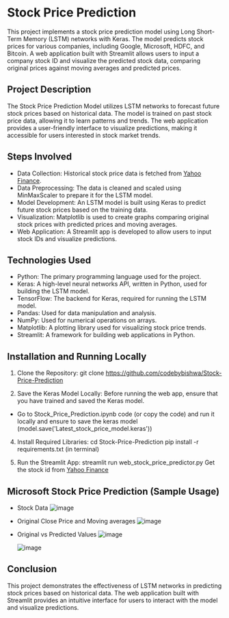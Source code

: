 # Stock Price Prediction

This project implements a stock price prediction model using Long Short-Term Memory (LSTM) networks with Keras. The model predicts stock prices for various companies, including Google, Microsoft, HDFC, and Bitcoin. A web application built with Streamlit allows users to input a company stock ID and visualize the predicted stock data, comparing original prices against moving averages and predicted prices.

## Project Description
The Stock Price Prediction Model utilizes LSTM networks to forecast future stock prices based on historical data. The model is trained on past stock price data, allowing it to learn patterns and trends. The web application provides a user-friendly interface to visualize predictions, making it accessible for users interested in stock market trends.

## Steps Involved
- Data Collection: Historical stock price data is fetched from [Yahoo Finance](https://finance.yahoo.com/).
- Data Preprocessing: The data is cleaned and scaled using MinMaxScaler to prepare it for the LSTM model.
- Model Development: An LSTM model is built using Keras to predict future stock prices based on the training data.
- Visualization: Matplotlib is used to create graphs comparing original stock prices with predicted prices and moving averages.
- Web Application: A Streamlit app is developed to allow users to input stock IDs and visualize predictions.

## Technologies Used
- Python: The primary programming language used for the project.
- Keras: A high-level neural networks API, written in Python, used for building the LSTM model.
- TensorFlow: The backend for Keras, required for running the LSTM model.
- Pandas: Used for data manipulation and analysis.
- NumPy: Used for numerical operations on arrays.
- Matplotlib: A plotting library used for visualizing stock price trends.
- Streamlit: A framework for building web applications in Python.

## Installation and Running Locally
1. Clone the Repository:
   git clone https://github.com/codebybishwa/Stock-Price-Prediction

2. Save the Keras Model Locally: Before running the web app, ensure that you have trained and saved the Keras model.
  - Go to Stock_Price_Prediction.ipynb code (or copy the code) and run it locally and ensure to save the keras model (model.save('Latest_stock_price_model.keras'))

4. Install Required Libraries:
   cd Stock-Price-Prediction
   pip install -r requirements.txt  (in terminal)

6. Run the Streamlit App:
   streamlit run web_stock_price_predictor.py
   Get the stock id from [Yahoo Finance](https://finance.yahoo.com/)

## Microsoft Stock Price Prediction (Sample Usage)
- Stock Data
  ![image](https://github.com/user-attachments/assets/49b9a202-9c08-4dd0-ac6a-86ed271509d9)


- Original Close Price and Moving averages
  ![image](https://github.com/user-attachments/assets/df70028b-20ec-45f2-9338-7505cd80ed5b)


- Original vs Predicted Values
 ![image](https://github.com/user-attachments/assets/643f5c6f-9170-4b81-a77c-0f5ff85fb05d)

  ![image](https://github.com/user-attachments/assets/756af5cf-8155-41c0-b538-48cf4328b9db)







## Conclusion
This project demonstrates the effectiveness of LSTM networks in predicting stock prices based on historical data. The web application built with Streamlit provides an intuitive interface for users to interact with the model and visualize predictions.


